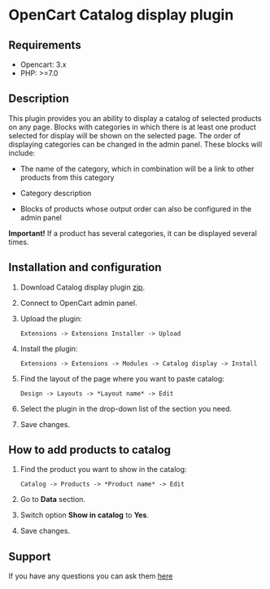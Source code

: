 # OpenCart Catalog display plugin

## Requirements

* Opencart: 3.x
* PHP: >=7.0

## Description

This plugin provides you an ability to display a catalog of selected products on any page. Blocks with categories in which there is at least one product selected for display will be shown on the selected page. The order of displaying categories can be changed in the admin panel. These blocks will include:

* The name of the category, which in combination will be a link to other products from this category

* Category description

* Blocks of products whose output order can also be configured in the admin panel

**Important!** If a product has several categories, it can be displayed several times.

## Installation and configuration

1. Download Catalog display plugin [zip](./Catalog-display.ocmod.zip).

2. Connect to OpenCart admin panel.

3. Upload the plugin:

    ```
    Extensions -> Extensions Installer -> Upload
    ```

4. Install the plugin:

    ```
    Extensions -> Extensions -> Modules -> Catalog display -> Install
    ```

8. Find the layout of the page where you want to paste catalog:

    ```
    Design -> Layouts -> *Layout name* -> Edit
    ```

9. Select the plugin in the drop-down list of the section you need.

10. Save changes.

## How to add products to catalog

1. Find the product you want to show in the catalog:

    ```
    Catalog -> Products -> *Product name* -> Edit
    ```
    
2. Go to **Data** section.

3. Switch option **Show in catalog** to **Yes**.

4. Save changes.

## Support

If you have any questions you can ask them [here](https://github.com/overvis/opencart-plugins/issues)
